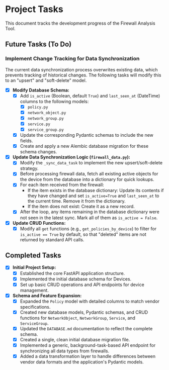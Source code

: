 # Project Tasks

This document tracks the development progress of the Firewall Analysis Tool.

## Future Tasks (To Do)

### Implement Change Tracking for Data Synchronization

The current data synchronization process overwrites existing data, which prevents tracking of historical changes. The following tasks will modify this to an "upsert" and "soft-delete" model.

- [x] **Modify Database Schema:**
    - [x] Add `is_active` (Boolean, default `True`) and `last_seen_at` (DateTime) columns to the following models:
        - [x] `policy.py`
        - [x] `network_object.py`
        - [x] `network_group.py`
        - [x] `service.py`
        - [x] `service_group.py`
    - [x] Update the corresponding Pydantic schemas to include the new fields.
    - [x] Create and apply a new Alembic database migration for these schema changes.

- [x] **Update Data Synchronization Logic (`firewall_data.py`):**
    - [x] Modify the `_sync_data_task` to implement the new upsert/soft-delete strategy.
    - [x] Before processing firewall data, fetch all existing active objects for the device from the database into a dictionary for quick lookups.
    - [x] For each item received from the firewall:
        - If the item exists in the database dictionary: Update its contents if they have changed and set `is_active=True` and `last_seen_at` to the current time. Remove it from the dictionary.
        - If the item does not exist: Create it as a new record.
    - [x] After the loop, any items remaining in the database dictionary were not seen in the latest sync. Mark all of them as `is_active = False`.

- [x] **Update CRUD Functions:**
    - [x] Modify all `get` functions (e.g., `get_policies_by_device`) to filter for `is_active == True` by default, so that "deleted" items are not returned by standard API calls.

## Completed Tasks

- [x] **Initial Project Setup:**
    - [x] Established the core FastAPI application structure.
    - [x] Implemented the initial database schema for Devices.
    - [x] Set up basic CRUD operations and API endpoints for device management.

- [x] **Schema and Feature Expansion:**
    - [x] Expanded the `Policy` model with detailed columns to match vendor specifications.
    - [x] Created new database models, Pydantic schemas, and CRUD functions for `NetworkObject`, `NetworkGroup`, `Service`, and `ServiceGroup`.
    - [x] Updated the `DATABASE.md` documentation to reflect the complete schema.
    - [x] Created a single, clean initial database migration file.
    - [x] Implemented a generic, background-task-based API endpoint for synchronizing all data types from firewalls.
    - [x] Added a data transformation layer to handle differences between vendor data formats and the application's Pydantic models.
